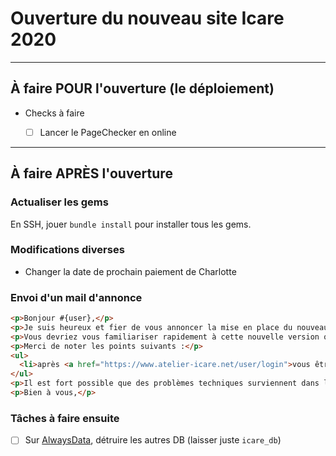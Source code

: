 # Ouverture du nouveau site Icare 2020

---------------------------------------------------------------------

## À faire POUR l'ouverture (le déploiement)

* Checks à faire
  - [ ] Lancer le PageChecker en online


---------------------------------------------------------------------

## À faire APRÈS l'ouverture

### Actualiser les gems

En SSH, jouer `bundle install` pour installer tous les gems.

### Modifications diverses

* Changer la date de prochain paiement de Charlotte

### Envoi d'un mail d'annonce

~~~html
<p>Bonjour #{user},</p>
<p>Je suis heureux et fier de vous annoncer la mise en place du nouveau site de l'atelier icare, que vous pouvez découvrir à l'adresse habituelle : https://www.atelier-icare.net.</p>
<p>Vous devriez vous familiariser rapidement à cette nouvelle version qui, au niveau de l'ergonomie, ne s'éloigne pas trop de l'ancienne version.</p>
<p>Merci de noter les points suivants :</p>
<ul>
  <li>après <a href="https://www.atelier-icare.net/user/login">vous être connecté#{fem(:e)}</a>, vous devriez <a href="https://www.atelier-icare.net/bureau/preferences">rejoindre vos préférences</a> afin de les régler car certains nouveaux paramètres sont à prendre en compte (notamment de le partage de votre historique de travail).</li>
</ul>
<p>Il est fort possible que des problèmes techniques surviennent dans les jours qui viennent, on ne peut jamais penser à tout. N'hésitez jamais à nous les remonter, afin que nous puissions les corriger. Merci d'avance de votre compréhension et de votre patience.</p>
<p>Bien à vous,</p>
~~~


### Tâches à faire ensuite

- [ ] Sur [AlwaysData](https://admin.alwaysdata.com/), détruire les autres DB (laisser juste `icare_db`)
